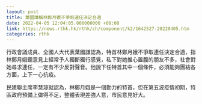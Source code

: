 ```yaml
---
layout: post
title: 葉國謙稱林鄭月娥不爭取連任決定合適
date: 2022-04-05 12:04:05.000000000 +08:00
link: https://news.rthk.hk/rthk/ch/component/k2/1642527-20220405.htm
categories: rthk
---
```


行政會議成員、全國人大代表葉國謙認為，特首林鄭月娥不爭取連任決定合適，指林鄭月娥聽意見上經常予人獨斷獨行感覺，私下對她推心置腹的朋友不多，社會對她尋求連任，一定有不少反對聲音。他說下任特首其中一個條件，必須能夠團結各方面，上下一心抗疫。

民建聯主席李慧琼就認為，林鄭月娥是一個勤力的特首，但在第五波疫情初期，特區政府預備上做得不足，整體表現差強人意，市民意見好大。
